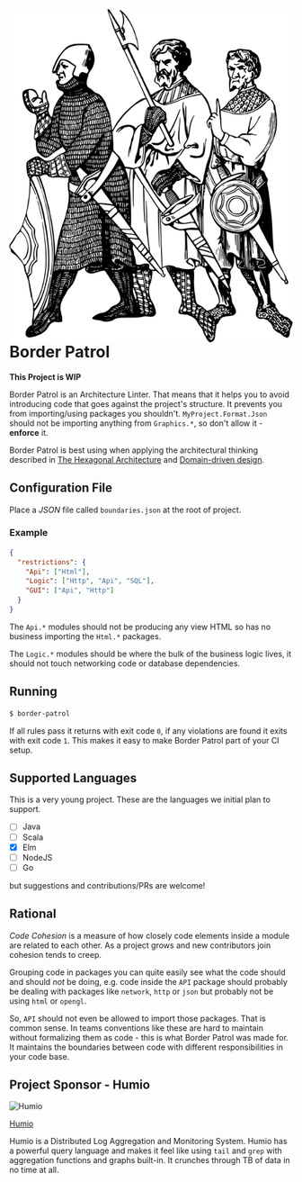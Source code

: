 <img align="right" src="images/logo.png">

# Border Patrol

__This Project is WIP__

Border Patrol is an Architecture Linter. That means that it helps you to avoid
introducing code that goes against the project's structure. It prevents you from
importing/using packages you shouldn't. `MyProject.Format.Json` should not be
importing anything from `Graphics.*`, so don't allow it - __enforce__ it.

Border Patrol is best using when applying the architectural thinking described in
[The Hexagonal Architecture](http://alistair.cockburn.us/Hexagonal+architecture)
and [Domain-driven design](https://en.wikipedia.org/wiki/Domain-driven_design).

## Configuration File

Place a _JSON_ file called `boundaries.json` at the root of project.

### Example

```json
{
  "restrictions": {
    "Api": ["Html"],
    "Logic": ["Http", "Api", "SQL"],
    "GUI": ["Api", "Http"]
  }
}
```

The `Api.*` modules should not be producing any view HTML so has no business
importing the `Html.*` packages.

The `Logic.*` modules should be where the bulk of the business logic lives, it
should not touch networking code or database dependencies.

## Running

```bash
$ border-patrol
```

If all rules pass it returns with exit code `0`, if any violations are found it
exits with exit code `1`. This makes it easy to make Border Patrol part of your
CI setup.

## Supported Languages

This is a very young project. These are the languages we initial plan to support.

- [ ] Java
- [ ] Scala
- [x] Elm
- [ ] NodeJS
- [ ] Go

but suggestions and contributions/PRs are welcome!

## Rational

_Code Cohesion_ is a measure of how closely code elements inside a
module are related to each other. As a project grows and new contributors join
cohesion tends to creep.

Grouping code in packages you can quite easily see what the code should and should
_not_ be doing, e.g. code inside the `API` package should probably be dealing
with packages like `network`, `http` or `json` but probably not be using `html` or
`opengl`.

So, `API` should not even be allowed to import those packages. That is common sense.
In teams conventions like these are hard to maintain without formalizing them as code -
this is what Border Patrol was made for. It maintains the boundaries between code with
different responsibilities in your code base.

## Project Sponsor - Humio

![Humio](./humio.png)

[Humio](https://humio.com/)

Humio is a Distributed Log Aggregation and Monitoring System. Humio has a
powerful query language and makes it feel like using `tail` and `grep` with
aggregation functions and graphs built-in. It crunches through TB of data in no
time at all.

